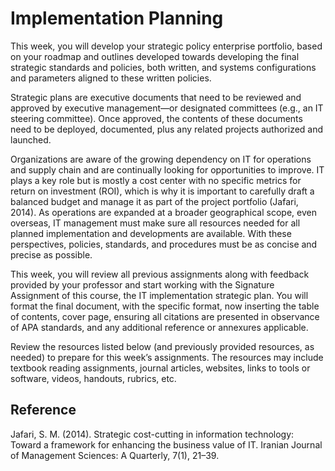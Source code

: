 # Implementation Planning

This week, you will develop your strategic policy enterprise portfolio, based on your roadmap and outlines developed towards developing the final strategic standards and policies, both written, and systems configurations and parameters aligned to these written policies.

Strategic plans are executive documents that need to be reviewed and approved by executive management—or designated committees (e.g., an IT steering committee). Once approved, the contents of these documents need to be deployed, documented, plus any related projects authorized and launched.

Organizations are aware of the growing dependency on IT for operations and supply chain and are continually looking for opportunities to improve. IT plays a key role but is mostly a cost center with no specific metrics for return on investment (ROI), which is why it is important to carefully draft a balanced budget and manage it as part of the project portfolio (Jafari, 2014). As operations are expanded at a broader geographical scope, even overseas, IT management must make sure all resources needed for all planned implementation and developments are available. With these perspectives, policies, standards, and procedures must be as concise and precise as possible.

This week, you will review all previous assignments along with feedback provided by your professor and start working with the Signature Assignment of this course, the IT implementation strategic plan. You will format the final document, with the specific format, now inserting the table of contents, cover page, ensuring all citations are presented in observance of APA standards, and any additional reference or annexures applicable.

Review the resources listed below (and previously provided resources, as needed) to prepare for this week’s assignments. The resources may include textbook reading assignments, journal articles, websites, links to tools or software, videos, handouts, rubrics, etc.

## Reference

Jafari, S. M. (2014). Strategic cost-cutting in information technology: Toward a framework for enhancing the business value of IT. Iranian Journal of Management Sciences: A Quarterly, 7(1), 21–39.
